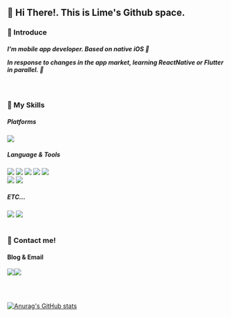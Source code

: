 <div align="leading">
  
  <h2> 🎉 Hi There!. This is Lime's Github space.</h2>
  
  
  <h3>
    📢 Introduce
  </h3>

  <p><h5>

  I'm mobile app developer. Based on native iOS 📱

 
   In response to changes in the app market, learning ReactNative or Flutter in parallel. 👀 
  </h5></p>
  
<br>

   <h3>
    💪 My Skills
  </h3>
  
  
  <h5>Platforms</h5>

  <img src="https://img.shields.io/badge/iOS-5A29E4?style=for-the-badge&logo=iOS&logoColor=white"/>  
    
  <h5>Language & Tools</h5>

  <img src="https://img.shields.io/badge/SwiftUI-2396F3?style=for-the-badge&logo=Swift&logoColor=white"/>
  <img src="https://img.shields.io/badge/UIkit-2396F3?style=for-the-badge&logo=UIKit&logoColor=white"/>
  <img src="https://img.shields.io/badge/Xcode-147EFB?style=for-the-badge&logo=Xcode&logoColor=white"/>
  <img src="https://img.shields.io/badge/Swift-F05138?style=for-the-badge&logo=swift&logoColor=white"/>
  <img src="https://img.shields.io/badge/ObjectiveC-7FADF2?style=for-the-badge&logo=C&logoColor=white"/>
 
  <br> 
  <img src="https://img.shields.io/badge/Firebase-FFCA28?style=for-the-badge&logo=Firebase&logoColor=white"/>
  <img src="https://img.shields.io/badge/Figma-F24E1E?style=for-the-badge&logo=Figma&logoColor=white"/>
  
  <br>
  <h5>ETC...</h5>
  <img src="https://img.shields.io/badge/Microsoft Office-D83B01?style=for-the-badge&logo=Microsoft Office&logoColor=white"/>
  <img src="https://img.shields.io/badge/Qgis-589632?style=for-the-badge&logo=Qgis&logoColor=white"/>
 
  
  <br> 
  <br>
  
  <h3>
    📌 Contact me!
  </h3>
  
  <h4>Blog & Email</h4>
 
  
<a href="https://iosdevlime.tistory.com" target="_blank"><img src="https://img.shields.io/badge/Blog-000000?style=for-the-badge&logo=Tistory&logoColor=white"/></a><a href="https://onthelots.gmail.com" target="_blank"><img src="https://img.shields.io/badge/onthelots.gmail.com-EA4335?style=for-the-badge&logo=Gmail&logoColor=white"/></a>


<br>
<br>
 
  
[![Anurag's GitHub stats](https://github-readme-stats.vercel.app/api?username=onthelots&theme=dark&show_icons=true)](https://github.com/onthelots/github-readme-stats)
  </div>
